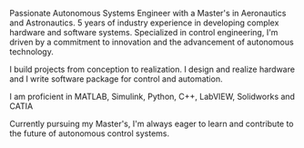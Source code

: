Passionate Autonomous Systems Engineer with a Master's in Aeronautics and Astronautics. 5 years of industry experience in developing complex hardware and software systems. Specialized in control engineering, I'm driven by a commitment to innovation and the advancement of autonomous technology.

I build projects from conception to realization. I design and realize hardware and I write software package for control and automation.

I am proficient in MATLAB, Simulink, Python, C++, LabVIEW, Solidworks and CATIA

Currently pursuing my Master's, I'm always eager to learn and contribute to the future of autonomous control systems.
